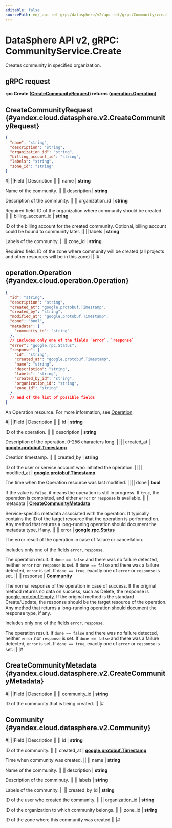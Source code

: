 ```yaml
---
editable: false
sourcePath: en/_api-ref-grpc/datasphere/v2/api-ref/grpc/Community/create.md
---
```


# DataSphere API v2, gRPC: CommunityService.Create

Creates community in specified organization.

## gRPC request

**rpc Create ([CreateCommunityRequest](#yandex.cloud.datasphere.v2.CreateCommunityRequest)) returns ([operation.Operation](#yandex.cloud.operation.Operation))**

## CreateCommunityRequest {#yandex.cloud.datasphere.v2.CreateCommunityRequest}

```json
{
  "name": "string",
  "description": "string",
  "organization_id": "string",
  "billing_account_id": "string",
  "labels": "string",
  "zone_id": "string"
}
```

#|
||Field | Description ||
|| name | **string**

Name of the community. ||
|| description | **string**

Description of the community. ||
|| organization_id | **string**

Required field. ID of the organization where community should be created. ||
|| billing_account_id | **string**

ID of the billing account for the created community. Optional, billing account could be bound to community later. ||
|| labels | **string**

Labels of the community. ||
|| zone_id | **string**

Required field. ID of the zone where community will be created (all projects and other resources will be in this zone) ||
|#

## operation.Operation {#yandex.cloud.operation.Operation}

```json
{
  "id": "string",
  "description": "string",
  "created_at": "google.protobuf.Timestamp",
  "created_by": "string",
  "modified_at": "google.protobuf.Timestamp",
  "done": "bool",
  "metadata": {
    "community_id": "string"
  },
  // Includes only one of the fields `error`, `response`
  "error": "google.rpc.Status",
  "response": {
    "id": "string",
    "created_at": "google.protobuf.Timestamp",
    "name": "string",
    "description": "string",
    "labels": "string",
    "created_by_id": "string",
    "organization_id": "string",
    "zone_id": "string"
  }
  // end of the list of possible fields
}
```

An Operation resource. For more information, see [Operation](/docs/api-design-guide/concepts/operation).

#|
||Field | Description ||
|| id | **string**

ID of the operation. ||
|| description | **string**

Description of the operation. 0-256 characters long. ||
|| created_at | **[google.protobuf.Timestamp](https://developers.google.com/protocol-buffers/docs/reference/google.protobuf#timestamp)**

Creation timestamp. ||
|| created_by | **string**

ID of the user or service account who initiated the operation. ||
|| modified_at | **[google.protobuf.Timestamp](https://developers.google.com/protocol-buffers/docs/reference/google.protobuf#timestamp)**

The time when the Operation resource was last modified. ||
|| done | **bool**

If the value is `false`, it means the operation is still in progress.
If `true`, the operation is completed, and either `error` or `response` is available. ||
|| metadata | **[CreateCommunityMetadata](#yandex.cloud.datasphere.v2.CreateCommunityMetadata)**

Service-specific metadata associated with the operation.
It typically contains the ID of the target resource that the operation is performed on.
Any method that returns a long-running operation should document the metadata type, if any. ||
|| error | **[google.rpc.Status](https://cloud.google.com/tasks/docs/reference/rpc/google.rpc#status)**

The error result of the operation in case of failure or cancellation.

Includes only one of the fields `error`, `response`.

The operation result.
If `done == false` and there was no failure detected, neither `error` nor `response` is set.
If `done == false` and there was a failure detected, `error` is set.
If `done == true`, exactly one of `error` or `response` is set. ||
|| response | **[Community](#yandex.cloud.datasphere.v2.Community)**

The normal response of the operation in case of success.
If the original method returns no data on success, such as Delete,
the response is [google.protobuf.Empty](https://developers.google.com/protocol-buffers/docs/reference/google.protobuf#google.protobuf.Empty).
If the original method is the standard Create/Update,
the response should be the target resource of the operation.
Any method that returns a long-running operation should document the response type, if any.

Includes only one of the fields `error`, `response`.

The operation result.
If `done == false` and there was no failure detected, neither `error` nor `response` is set.
If `done == false` and there was a failure detected, `error` is set.
If `done == true`, exactly one of `error` or `response` is set. ||
|#

## CreateCommunityMetadata {#yandex.cloud.datasphere.v2.CreateCommunityMetadata}

#|
||Field | Description ||
|| community_id | **string**

ID of the community that is being created. ||
|#

## Community {#yandex.cloud.datasphere.v2.Community}

#|
||Field | Description ||
|| id | **string**

ID of the community. ||
|| created_at | **[google.protobuf.Timestamp](https://developers.google.com/protocol-buffers/docs/reference/google.protobuf#timestamp)**

Time when community was created. ||
|| name | **string**

Name of the community. ||
|| description | **string**

Description of the comminuty. ||
|| labels | **string**

Labels of the community. ||
|| created_by_id | **string**

ID of the user who created the community. ||
|| organization_id | **string**

ID of the organization to which community belongs. ||
|| zone_id | **string**

ID of the zone where this community was created ||
|#